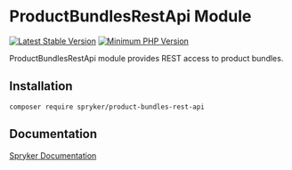 # ProductBundlesRestApi Module
[![Latest Stable Version](https://poser.pugx.org/spryker/product-bundles-rest-api/v/stable.svg)](https://packagist.org/packages/spryker/product-bundles-rest-api)
[![Minimum PHP Version](https://img.shields.io/badge/php-%3E%3D%208.1-8892BF.svg)](https://php.net/)

ProductBundlesRestApi module provides REST access to product bundles.

## Installation

```
composer require spryker/product-bundles-rest-api
```

## Documentation

[Spryker Documentation](https://docs.spryker.com)
